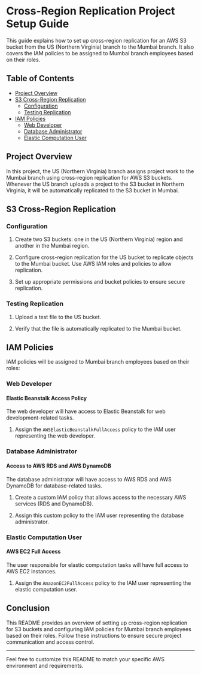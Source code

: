 
# Cross-Region Replication Project Setup Guide

This guide explains how to set up cross-region replication for an AWS S3 bucket from the US (Northern Virginia) branch to the Mumbai branch. It also covers the IAM policies to be assigned to Mumbai branch employees based on their roles.

## Table of Contents

- [Project Overview](#project-overview)
- [S3 Cross-Region Replication](#s3-cross-region-replication)
  - [Configuration](#configuration)
  - [Testing Replication](#testing-replication)
- [IAM Policies](#iam-policies)
  - [Web Developer](#web-developer)
  - [Database Administrator](#database-administrator)
  - [Elastic Computation User](#elastic-computation-user)

## Project Overview

In this project, the US (Northern Virginia) branch assigns project work to the Mumbai branch using cross-region replication for AWS S3 buckets. Whenever the US branch uploads a project to the S3 bucket in Northern Virginia, it will be automatically replicated to the S3 bucket in Mumbai.

## S3 Cross-Region Replication

### Configuration

1. Create two S3 buckets: one in the US (Northern Virginia) region and another in the Mumbai region.

2. Configure cross-region replication for the US bucket to replicate objects to the Mumbai bucket. Use AWS IAM roles and policies to allow replication.

3. Set up appropriate permissions and bucket policies to ensure secure replication.

### Testing Replication

1. Upload a test file to the US bucket.

2. Verify that the file is automatically replicated to the Mumbai bucket.

## IAM Policies

IAM policies will be assigned to Mumbai branch employees based on their roles:

### Web Developer

#### Elastic Beanstalk Access Policy

The web developer will have access to Elastic Beanstalk for web development-related tasks.

1. Assign the `AWSElasticBeanstalkFullAccess` policy to the IAM user representing the web developer.

### Database Administrator

#### Access to AWS RDS and AWS DynamoDB

The database administrator will have access to AWS RDS and AWS DynamoDB for database-related tasks.

1. Create a custom IAM policy that allows access to the necessary AWS services (RDS and DynamoDB).

2. Assign this custom policy to the IAM user representing the database administrator.

### Elastic Computation User

#### AWS EC2 Full Access

The user responsible for elastic computation tasks will have full access to AWS EC2 instances.

1. Assign the `AmazonEC2FullAccess` policy to the IAM user representing the elastic computation user.

## Conclusion

This README provides an overview of setting up cross-region replication for S3 buckets and configuring IAM policies for Mumbai branch employees based on their roles. Follow these instructions to ensure secure project communication and access control.

---

Feel free to customize this README to match your specific AWS environment and requirements.
